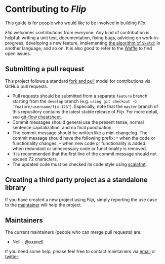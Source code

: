 # Contributing to *Flip*

This guide is for people who would like to be involved in building *Flip*.

*Flip* welcomes contributions from everyone. Any kind of contribution is helpful: writing  a unit test, documentation, fixing bugs, advicing on work-in-progress, developing a new feature, implementing [the algorithm of `Sketch`](./flip-docs/algorithm.md) in another language, and so on. It is also good to refer to the [Waffle](https://waffle.io/xxxnell/flip) to find open issues.


## Submitting a pull request

This project follows a standard [fork and pull](https://help.github.com/articles/about-pull-requests/) model for contributions via GitHub pull requests.
 
* Pull requests should be submitted from a separate `feature` branch starting from the `develop` branch (e.g. `using git checkout -b "feature/username/fix-123"`). Especially, note that the `master` branch of this repository contains the latest stable release of *Flip*. For more detail, see [git-flow cheatsheet](https://danielkummer.github.io/git-flow-cheatsheet/index.html).
* Commit messages should general use the present tense, normal sentence capitalization, and no final punctuation.
* The commit message should be written like a mini changelog. The commit message should have the following prefix: `*` when the code or functionality changes. `+` when new code or functionality is added. `-` when redundant or unnecessary code or functionality is removed.
* It is recommended that the first line of the commit message should not exceed 72 characters.
* The updated code must be checked its code style using [scalafmt](http://scalameta.org/scalafmt/#sbt). 


## Creating a third party project as a standalone library

If you have created a new project using *Flip*, simply reporting the use case to the [maintainer](mailto:xxxxxnell@gmail.com) will help the project.


## Maintainers

The current maintainers (people who can merge pull requests) are:

* Nell - [@xxxnell](https://github.com/xxxnell)


If you need some help, please feel free to contact maintainers via [email](mailto:xxxxxnell@gmail.com) or [twitter](https://twitter.com/xxxnell).